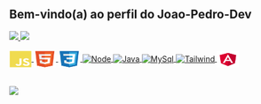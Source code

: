 ## Bem-vindo(a) ao perfil do Joao-Pedro-Dev


 <div>
   <a href="https://github.com/Joao-Pedro-Dev">
   <img height="180em" src="https://github-readme-stats.vercel.app/api?username=Joao-Pedro-Dev&show_icons=true&theme=tokyonight&include_all_commits=true&count_private=true"/>
   <img height="180em" src="https://github-readme-stats.vercel.app/api/top-langs/?username=Joao-Pedro-Dev&layout=compact&langs_count=6&theme=tokyonight"/>

</div>
<div style="display: inline_block"><br>
  <img align="center" alt="Js" height="30" width="40" src="https://raw.githubusercontent.com/devicons/devicon/master/icons/javascript/javascript-plain.svg">
  <img align="center" alt="HTML" height="30" width="40" src="https://raw.githubusercontent.com/devicons/devicon/master/icons/html5/html5-original.svg">
  <img align="center" alt="CSS" height="30" width="40" src="https://raw.githubusercontent.com/devicons/devicon/master/icons/css3/css3-original.svg">
 <img align="center" alt="Node" height="30" width="40"<img src="https://cdn.jsdelivr.net/gh/devicons/devicon/icons/nodejs/nodejs-original.svg">
 <img align="center" alt="Java" height="30" width="40" <img src="https://cdn.jsdelivr.net/gh/devicons/devicon/icons/java/java-original.svg">
 <img align="center" alt="MySql" height="30" width="40" <img src="https://cdn.jsdelivr.net/gh/devicons/devicon/icons/mysql/mysql-original.svg">
 <img align="center" alt="Tailwind" height="30" width="40" <img src="https://cdn.jsdelivr.net/gh/devicons/devicon/icons/tailwindcss/tailwindcss-original.svg">
 <img align="center" alt="Angular" height="30" width="40" <img src="https://github.com/devicons/devicon/blob/master/icons/angular/angular-original.svg">
          
</div>
 <br>
 
 
 <div>
 <br>
 <a href="https://www.linkedin.com/in/joao-pedro-barbosa-ab6489233/" target="_blank"><img src="https://img.shields.io/badge/-LinkedIn-%230077B5?style=for-the-badge&logo=linkedin&logoColor=white" target="_blank"></a> 
 <br>
  
</div>

